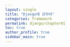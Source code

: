 ```yaml
---
layout: single
title: "Django에 관하여"
categories: framework
permalink: django/chapter01
toc: true
author_profile: true
sidebar_main: true
---
```

